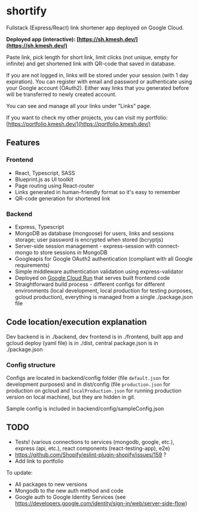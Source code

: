 # shortify

Fullstack (Express/React) link shortener app deployed on Google Cloud.

**Deployed app (interactive): [https://sh.kmesh.dev/](https://sh.kmesh.dev/)**

Paste link, pick length for short link, limit clicks (not unique, empty for infinite) and get shortened link with QR-code that saved in database.

If you are not logged in, links will be stored under your session (with 1 day expiration). You can register with email and password or authenticate using your Google account (OAuth2). Either way links that you generated before will be transferred to newly created account.

You can see and manage all your links under "Links" page.

If you want to check my other projects, you can visit my portfolio: [https://portfolio.kmesh.dev/](https://portfolio.kmesh.dev/)

## Features

### Frontend

- React, Typescript, SASS
- Blueprint.js as UI toolkit
- Page routing using React-router
- Links generated in human-friendly format so it's easy to remember
- QR-code generation for shortened link

### Backend

- Express, Typescript
- MongoDB as database (mongoose) for users, links and sessions storage; user password is encrypted when stored (bcryptjs)
- Server-side session management - express-session with connect-mongo to store sessions in MongoDB
- Googleapis for Google OAuth2 authentication (compliant with all Google requirements)
- Simple middleware authentication validation using express-validator
- Deployed on [Google Cloud Run](https://cloud.google.com/run) that serves built frontend code
- Straightforward build process - different configs for different environments (local development, local production for testing purposes, gcloud production), everything is managed from a single ./package.json file

## Code location/execution explanation

Dev backend is in ./backend, dev frontend is in ./frontend, built app and gcloud deploy (yaml file) is in ./dist, central package.json is in ./package.json

### Config structure

Configs are located in backend/config folder (file `default.json` for development purposes) and in dist/config (file `production.json` for production on gcloud and `localProduction.json` for running production version on local machine), but they are hidden in git.

Sample config is included in backend/config/sampleConfig.json

## TODO

- Tests! (various connections to services (mongodb, google, etc.), express (api, etc.), react components (react-testing-app), e2e)
- https://github.com/Shopify/eslint-plugin-shopify/issues/159 ?
- Add link to portfolio
  
To update:
- All packages to new versions
- Mongodb to the new auth method and code
- Google auth to Google Identity Services (see https://developers.google.com/identity/sign-in/web/server-side-flow)